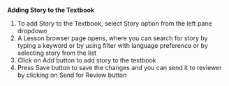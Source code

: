 **Adding Story to the Textbook**

1. To add Story to the Textbook, select Story option from the left pane dropdown 
2. A Lesson browser page opens, where you can search for story by typing a keyword or by using filter with language preference or by selecting story from the list 
3. Click on Add button to add story to the textbook
4. Press Save button to save the changes and you can send it to reviewer by clicking on Send for Review button
